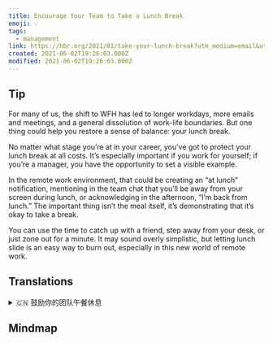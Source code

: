 ```yaml
---
title: Encourage Your Team to Take a Lunch Break
emoji: 💡
tags:
  - management
link: https://hbr.org/2021/01/take-your-lunch-break?utm_medium=email&utm_source=newsletter_daily&utm_campaign=mtod_notactsubs
created: 2021-06-02T19:26:03.000Z
modified: 2021-06-02T19:26:03.000Z
---
```


## Tip

For many of us, the shift to WFH has led to longer workdays, more emails and meetings, and a general dissolution of work-life boundaries. But one thing could help you restore a sense of balance: your lunch break.

No matter what stage you’re at in your career, you’ve got to protect your lunch break at all costs. It’s especially important if you work for yourself; if you’re a manager, you have the opportunity to set a visible example.

In the remote work environment, that could be creating an “at lunch” notification, mentioning in the team chat that you’ll be away from your screen during lunch, or acknowledging in the afternoon, “I’m back from lunch.” The important thing isn’t the meal itself, it’s demonstrating that it’s okay to take a break.

You can use the time to catch up with a friend, step away from your desk, or just zone out for a minute. It may sound overly simplistic, but letting lunch slide is an easy way to burn out, especially in this new world of remote work.

## Translations

<details>
   <summary>🇨🇳 鼓励你的团队午餐休息</summary>

对我们中的许多人来说，向居家工作的转变导致了更长的工作日，更多的电子邮件和会议，以及工作-生活界限的普遍模糊。但有一件事可以帮助你恢复平衡感:你的午餐休息时间。

无论你处于职业生涯的哪个阶段，你都必须不惜一切代价保护你的午餐休息时间。如果你为自己工作，这一点尤其重要; 如果你是一名经理，你就有机会树立一个可见的榜样。

在远程工作环境中，这可以是创建一个“午餐时间”通知，在团队聊天中提到你将在午餐时间离开屏幕，或在下午确认，“我吃完午饭回来了。”重要的不是饭菜本身，而是它表明可以休息一下。

你可以利用这段时间去见一个朋友，离开你的办公桌，或者只是发呆一分钟。这可能听起来过于简单，但放弃午餐很容易让人筋疲力尽，尤其是在这个远程工作的新世界。

</details>

## Mindmap

![]()
